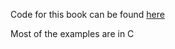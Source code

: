 Code for this book can be found [here](https://github.com/roktas/apue2e)

Most of the examples are in C
